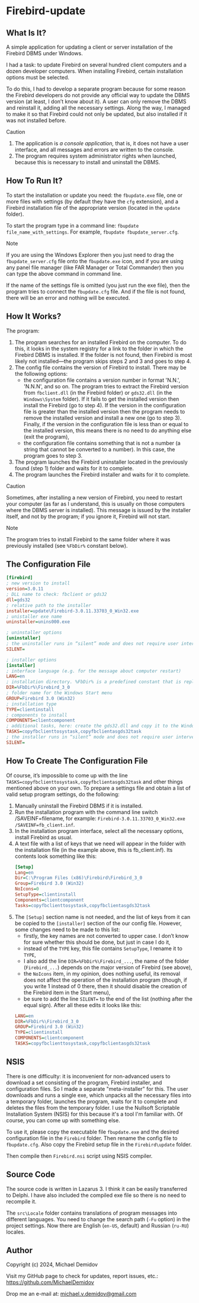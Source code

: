 Firebird-update
===============

What Is It?
-----------

A simple application for updating a client or server installation of the Firebird DBMS under Windows.

I had a task: to update Firebird on several hundred client computers and a dozen developer computers. When installing Firebird, certain installation options must be selected.

To do this, I had to develop a separate program because for some reason the Firebird developers do not provide any official way to update the DBMS version (at least, I don’t know about it). A user can only remove the DBMS and reinstall it, adding all the necessary settings. Along the way, I managed to make it so that Firebird could not only be updated, but also installed if it was not installed before.

> [!CAUTION]
> 1. The application is *a console application,* that is, it does not have a user interface, and all messages and errors are written to the console.
> 2. The program requires system administrator rights when launched, because this is necessary to install and uninstall the DBMS.

How To Run It?
--------------

To start the installation or update you need: the `fbupdate.exe` file, one or more files with settings (by default they have the `cfg` extension), and a Firebird installation file of the appropriate version (located in the `update` folder).

To start the program type in a command line: `fbupdate file_name_with_settings`. For example, `fbupdate fbupdate_server.cfg`.

> [!NOTE]
>If you are using the Windows Explorer then you just need to drag the `fbupdate_server.cfg` file onto the `fbupdate.exe` icon, and if you are using any panel file manager (like FAR Manager or Total Commander) then you can type the above command in command line.

If the name of the settings file is omitted (you just run the exe file), then the program tries to connect the `fbupdate.cfg` file. And if the file is not found, there will be an error and nothing will be executed.

How It Works?
-------------

The program:

1. The program searches for an installed Firebird on the computer. To do this, it looks in the system registry for a link to the folder in which the Firebird DBMS is installed. If the folder is not found, then Firebird is most likely not installed—the program skips steps 2 and 3 and goes to step 4.
2. The config file contains the version of Firebird to install. There may be the following options:
    * the configuration file contains a version number in format 'N.N.', 'N.N.N', and so on. The program tries to extract the Firebird version from `fbclient.dll` (in the Firebird folder) or `gds32.dll` (in the `Windows\System` folder). If it fails to get the installed version then install the Firebird (go to step 4). If the version in the configuration file is greater than the installed version then the program needs to remove the installed version and install a new one (go to step 3). Finally, if the version in the configuration file is less than or equal to the installed version, this means there is no need to do anything else (exit the program),
    * the configuration file contains something that is not a number (a string that cannot be converted to a number). In this case, the program goes to step 3.
3. The program launches the Firebird uninstaller located in the previously found (step 1) folder and waits for it to complete.
4. The program launches the Firebird installer and waits for it to complete.

> [!CAUTION]
> Sometimes, after installing a new version of Firebird, you need to restart your computer (as far as I understand, this is usually on those computers where the DBMS server is installed). This message is issued by the installer itself, and not by the program; if you ignore it, Firebird will not start.

> [!NOTE]
>The program tries to install Firebird to the same folder where it was previously installed (see `%FbDir%` constant below).

The Configuration File
----------------------

```ini
[firebird]
; new version to install
version=3.0.11
; DLL name to check: fbclient or gds32
dll=gds32
; relative path to the installer
installer=update\Firebird-3.0.11.33703_0_Win32.exe
; unistaller exe name
uninstaller=unins000.exe

; uninstaller options
[uninstaller]
; the uninstaller runs in “silent” mode and does not require user intervention (do not write anything after the equal sign)
SILENT=

; installer options
[installer]
; interface language (e.g. for the message about computer restart)
LANG=en
; installation directory. %FbDir% is a predefined constant that is replaced by the actual absolute path. If there was no installation previously, then this parameter is completely ignored. If omitted then use default Program Files folder
DIR=%FbDir%\Firebird_3_0
; folder name for the Windows Start menu
GROUP=Firebird 3.0 (Win32)
; installation type
TYPE=clientinstall
; components to install
COMPONENTS=clientcomponent
; additional tasks, here: create the gds32.dll and copy it to the Windows\System directory
TASKS=copyfbclienttosystask,copyfbclientasgds32task
; the installer runs in “silent” mode and does not require user intervention (do not write anything after the equal sign)
SILENT=
```

How To Create The Configuration File
------------------------------------

Of course, it’s impossible to come up with the line `TASKS=copyfbclienttosystask,copyfbclientasgds32task` and other things mentioned above on your own. To prepare a settings file and obtain a list of valid setup program settings, do the following:

1. Manually uninstall the Firebird DBMS if it is installed.
2. Run the installation program with the command line switch /SAVEINF=filename, for example: `Firebird-3.0.11.33703_0_Win32.exe /SAVEINF=fb_client.inf`.
3. In the installation program interface, select all the necessary options, install Firebird as usual.
4. A text file with a list of keys that we need will appear in the folder with the installation file (in the example above, this is fb_client.inf). Its contents look something like this:
    ```ini
    [Setup]
    Lang=en
    Dir=C:\Program Files (x86)\Firebird\Firebird_3_0
    Group=Firebird 3.0 (Win32)
    NoIcons=0
    SetupType=clientinstall
    Components=clientcomponent
    Tasks=copyfbclienttosystask,copyfbclientasgds32task
    ```
5. The `[Setup]` section name is not needed, and the list of keys from it can be copied to the `[installer]` section of the our config file. However, some changes need to be made to this list:
    * firstly, the key names are not converted to upper case. I don’t know for sure whether this should be done, but just in case I do it,
    * instead of the `TYPE` key, this file contains `SetupType`, I rename it to `TYPE`,
    * I also add the line `DIR=%FbDir%\Firebird_...`, the name of the folder (`Firebird_...`) depends on the major version of Firebird (see above),
    * the `NoIcons` item, in my opinion, does nothing useful, its removal does not affect the operation of the installation program (though, if you write 1 instead of 0 there, then it should disable the creation of the Firebird item in the Start menu),
    * be sure to add the line `SILENT=` to the end of the list (nothing after the equal sign).
    After all these edits it looks like this:
    ```ini
    LANG=en
    DIR=%FbDir%\Firebird_3_0
    GROUP=Firebird 3.0 (Win32) 
    TYPE=clientinstall
    COMPONENTS=clientcomponent
    TASKS=copyfbclienttosystask,copyfbclientasgds32task
    ```

NSIS
----

There is one difficulty: it is inconvenient for non-advanced users to download a set consisting of the program, Firebird installer, and configuration files. So I made a separate "meta-installer" for this. The user downloads and runs a single exe, which unpacks all the necessary files into a temporary folder, launches the program, waits for it to complete and deletes the files from the temporary folder. I use the Nullsoft Scriptable Installation System (NSIS) for this because it's a tool I'm familiar with. Of course, you can come up with something else.

To use it, please copy the executable file `fbupdate.exe` and the desired configuration file in the `Firebird` folder. Then rename the config file to `fbupdate.cfg`. Also copy the Firebird setup file in the `Firebird\update` folder.

Then compile then `Firebird.nsi` script using NSIS compiler.

Source Code
-----------

The source code is written in Lazarus 3. I think it can be easily transferred to Delphi. I have also included the compiled exe file so there is no need to recompile it.

The `src\Locale` folder contains translations of program messages into different languages. You need to change the search path (`-Fu` option) in the project settings. Now there are English (`en-US`, default) and Russian (`ru-RU`) locales.

Author
------
Copyright (c) 2024, Michael Demidov

Visit my GitHub page to check for updates, report issues, etc.: https://github.com/MichaelDemidov

Drop me an e-mail at: michael.v.demidov@gmail.com

